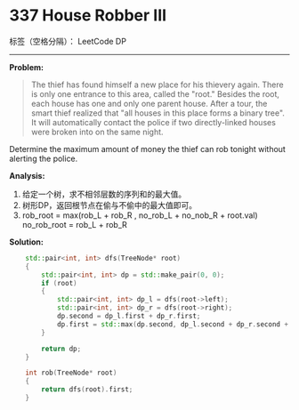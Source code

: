 ﻿# 337 House Robber III

标签（空格分隔）： LeetCode DP

---
**Problem:**
>   The thief has found himself a new place for his thievery again. There is only one entrance to this area, called the "root." Besides the root, each house has one and only one parent house. After a tour, the smart thief realized that "all houses in this place forms a binary tree". It will automatically contact the police if two directly-linked houses were broken into on the same night.
>
Determine the maximum amount of money the thief can rob tonight without alerting the police.

**Analysis:**

 1. 给定一个树，求不相邻层数的序列和的最大值。
 2. 树形DP，返回根节点在偷与不偷中的最大值即可。
 3. rob_root = max(rob_L + rob_R , no_rob_L + no_nob_R + root.val)
    no_rob_root = rob_L + rob_R



**Solution:**
```cpp
	std::pair<int, int> dfs(TreeNode* root)
	{
		std::pair<int, int> dp = std::make_pair(0, 0);
		if (root)
		{
			std::pair<int, int> dp_l = dfs(root->left);
			std::pair<int, int> dp_r = dfs(root->right);
			dp.second = dp_l.first + dp_r.first;
			dp.first = std::max(dp.second, dp_l.second + dp_r.second + root->val);
		}

		return dp;
	}

	int rob(TreeNode* root)
	{
		return dfs(root).first;
	}
```